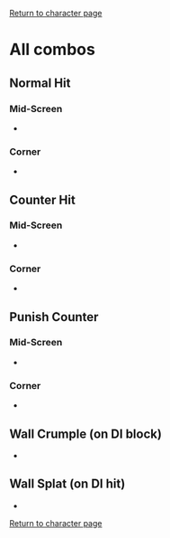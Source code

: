[Return to character page](./index.md)  

# All combos

## Normal Hit

### Mid-Screen

- 

### Corner

- 

## Counter Hit

### Mid-Screen

- 

### Corner

- 

## Punish Counter

### Mid-Screen

- 

### Corner

- 

## Wall Crumple (on DI block)

- 

## Wall Splat (on DI hit)

- 

[Return to character page](./index.md)  
